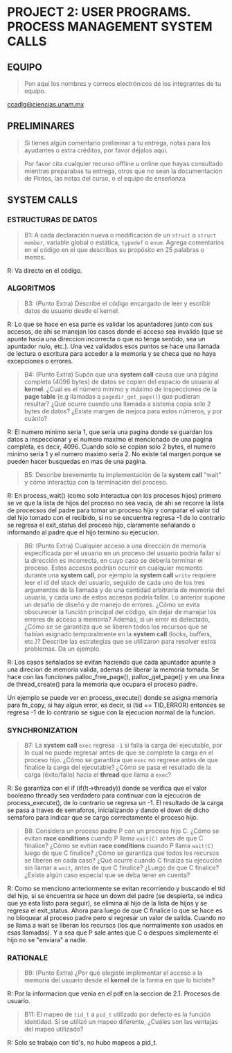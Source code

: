 # PROJECT 2: USER PROGRAMS. PROCESS MANAGEMENT SYSTEM CALLS

## EQUIPO
> Pon aquí los nombres y correos electrónicos de los integrantes de tu equipo.

<ADLG> <ccadlg@ciencias.unam.mx>

##  PRELIMINARES
> Si tienes algún comentario preliminar a tu entrega, notas para los ayudantes o extra créditos, por favor déjalos aquí.

> Por favor cita cualquier recurso offline u online que hayas consultado mientras preparabas tu entrega, otros que no sean la documentación de Pintos, las notas del curso, o el equipo de enseñanza

## SYSTEM CALLS

### ESTRUCTURAS DE DATOS

> B1: A cada declaración nueva o modificación de un `struct` o `struct member`, variable global o estática, `typedef` o `enum`. Agrega comentarios en el código en el que describas su propósito en 25 palabras o menos.

 R: Va directo en el código.

### ALGORITMOS

> B3: (Punto Extra) Describe el código encargado de leer y escribir datos de usuario desde el kernel.

R: Lo que se hace en esa parte es validar los apuntadores junto con sus accesos, de ahi se manejan los casos donde el acceso sea invalido (que se apunte hacia una direccion incorrecta o que no tenga sentido, sea un apuntador nulo, etc.). Una vez validados esos puntos se hace una llamada de lectura o escritura para acceder a la memoria y se checa que no haya excepciones o errores.

> B4: (Punto Extra) Supón que una __system call__ causa que una página completa (4096 bytes) de datos se copien del espacio de usuario al __kernel__. ¿Cuál es el número mínimo y máximo de inspecciones de la __page table__ (e.g llamadas a `pagedir_get_page()`) que pudieran resultar? ¿Qué ocurre cuando una llamada a sistema copia solo 2 bytes de datos? ¿Existe margen de mejora para estos números, y por cuánto? 

R: El numero minimo seria 1, que seria una pagina donde se guardan los datos a inspeccionar y el numero maximo el mencionado de una pagina completa, es decir, 4096.
Cuando solo se copian solo 2 bytes, el numero minimo seria 1 y el numero maximo seria 2.
No existe tal margen porque se pueden hacer busquedas en mas de una pagina.

> B5: Describe brevemente tu implementación de la __system call__ "wait" y cómo interactúa con la terminación del proceso.

R: En process_wait() (como solo interactua con los procesos hijos) primero se ve que la lista de hijos del proceso no sea vacia, de ahi se recorre la lista de procecsos del padre para tomar un proceso hijo y comparar el valor tid del hijo tomado con el recibido, si no se encuentra regresa -1 de lo contrario se regresa el exit_status del proceso hijo, claramente señalando o informando al padre que el hijo termino su ejecucion.

> B6: (Punto Extra) Cualquier acceso a una dirección de memoria especificada por el usuario en un proceso del usuario podría fallar si la dirección es incorrecta, en cuyo caso se debería terminar el proceso. Estos accesos podrían ocurrir en cualquier momento durante una __system call__, por ejemplo la __system call__ `write` requiere leer el id del stack del usuario, seguido de cada uno de los tres argumentos de la llamada y de una cantidad arbitraria de memoria del usuario, y cada uno de estos accesos podría fallar. Lo anterior supone un desafío de diseño y de manejo de errores. ¿Cómo se evita obscurecer la función principal del código, sin dejar de manejar los errores de acceso a memoria? Además, si un error es detectado, ¿Cómo se se garantiza que se liberen todos los recursos que se habían asignado temporalmente en la __system call__ (locks, buffers, etc.)? Describe las estrategias que se utilizaron para resolver estos problemas. Da un ejemplo.

R: Los casos señalados se evitan haciendo que cada apuntador apunte a una direcion de memoria valida, ademas de liberar la memoria tomada. Se hace con las funciones palloc_free_page(), palloc_get_page() y en una linea de thread_create() para la memoria que ocupara el proceso padre.

Un ejemplo se puede ver en process_execute() donde se asigna memoria para fn_copy, si hay algun error, es decir, si (tid == TID_ERROR) entonces se regresa -1 de lo contrario se sigue con la ejecucion normal de la funcion.

### SYNCHRONIZATION

> B7: La __system call__ `exec` regresa `-1` si falla la carga del ejecutable, por lo cual no puede regresar antes de que se complete la carga en el proceso hijo. ¿Cómo se garantiza que `exec` no regrese antes de que finalice la carga del ejecutable? ¿Cómo se pasa el resultado de la carga (éxito/fallo) hacia el __thread__ que llama a `exec`? 

R: Se garantiza con el if (if(!t->thready)) donde se verifica que el valor booleano thready sea verdadero para continuar con la ejecucion de process_execute(), de lo contrario se regresa un -1.
El resultado de la carga se pasa a traves de semaforos, inicializando y dando el down de dicho semaforo para indicar que se cargo correctamente el proceso hijo.

> B8: Considera un proceso padre P con un proceso hijo C. ¿Cómo se evitan __race conditions__ cuando P llama `wait(C)` antes de que C finalice? ¿Cómo se evitan __race conditions__ cuando P llama `wait(C)` luego de que C finalice? ¿Cómo se garantiza que todos los recursos se liberen en cada caso? ¿Qué ocurre cuando C finaliza su ejecución sin llamar a `wait`, antes de que C finalice? ¿Luego de que C finalice? ¿Existe algún caso especial que se deba tener en cuenta?  

R: Como se menciono anteriormente se evitan recorriendo y buscando el tid del hijo, si se encuentra se hace un down del padre (se despierta, se indica que ya esta listo para seguir), se elimina al hijo de la lista de hijos y se regresa el exit_status. Ahora para luego de que C finalice lo que se hace es no bloquear al proceso padre pero si regresar un valor de salida.
Cuando no se llama a wait se liberan los recursos (los que normalmente son usados en esas llamadas).
Y a sea que P sale antes que C o despues simplemente el hijo no se "enviara" a nadie.

### RATIONALE

> B9: (Punto Extra) ¿Por qué elegiste implementar el acceso a la memoria del usuario desde el __kernel__ de la forma en que lo hiciste?

R: Por la informacion que venia en el pdf en la seccion de 2.1. Procesos de usuario.

> B11: El mapeo de `tid_t` a `pid_t` utilizado por defecto es la función identidad. Si se utilizó un mapeo diferente, ¿Cuáles son las ventajas del mapeo utilizado?

R: Solo se trabajo con tid's, no hubo mapeos a pid_t.